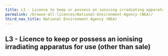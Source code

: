 ```yaml
---
title: L3 - Licence to keep or possess an ionising irradiating apparatus for use (other than sale)
permalink: /browse-all-licences/National-Environment-Agency-(NEA)/
third_nav_title: National Environment Agency (NEA)
---
```

## L3 - Licence to keep or possess an ionising irradiating apparatus for use (other than sale)
